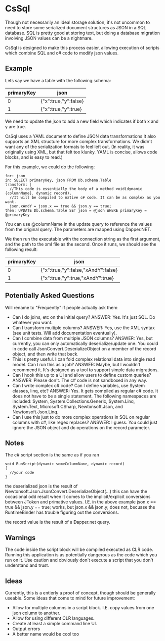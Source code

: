 # CsSql

Though not necessarily an ideal storage solution, it's not uncommon to need to store
some serialized document structures as JSON in a SQL database. SQL is pretty good at 
storing text, but doing a database migration involving JSON values can be a nightmare. 

CsSql is designed to make this process easier, allowing execution of scripts which 
combine SQL and c# code to modify json values.

## Example
Lets say we have a table with the following schema:

|primaryKey|json                |
|----------|--------------------|
|0         |{"x":true,"y":false}|
|1         |{"x":true,"y":true} |

We need to update the json to add a new field which indicates if both x and y are true.

CsSql uses a YAML document to define JSON data transformations
It also supports an XML structure for more complex transformations. 
We didn't want any of the serialization formats to feel left out. (In reality, it was originally
using XML, but that felt too klunky. YAML is concise, allows code blocks, and is easy to read.)

For this example, we could do the following:
```
for: json
in: SELECT primaryKey, json FROM Db.schema.Table
transform: |
  //This code is essentially the body of a method void(dynamic {columnName}, dynamic record).
  //It will be compiled to native c# code. It can be as complex as you want.
  json.xAndY = json.x == true && json.y == true;
then: UPDATE Db.schema.Table SET json = @json WHERE primaryKey = @primaryKey
```

You can use @columnName in the update query to reference the values from the original query. The
parameters are mapped using Dapper.NET.

We then run the executable with the connection string as the first argument, and the path to the xml file as the second.
Once it runs, we should see the following result:

|primaryKey|json                              |
|----------|----------------------------------|
|0         |{"x":true,"y":false,"xAndY":false}|
|1         |{"x":true,"y":true,"xAndY":true}  |

## Potentially Asked Questions

Will rename to "Frequently" if people actually ask them:
* Can I do joins, etc on the initial query? ANSWER: Yes. It's just SQL. Do whatever you want.
* Can I transform multiple columns? ANSWER: Yes, use the XML syntax (see unit tests. Will add documentation eventually).
* Can I combine data from multiple JSON columns? ANSWER: Yes, but currently, you can only automatically deserialize/update one. You could in code call JsonConvert.DeserializeObject on a member of the record object, and then write that back.
* This is pretty useful. I can fold complex relational data into single read model. Can I run this as a job? ANSWER: Maybe, but I wouldn't recommend it. It's designed as a tool to support simple data migrations.
* Can I hook this up to a UI and allow users to define custom queries? ANSWER: Please don't. The c# code is not sandboxed in any way.
* Can I write complex c# code? Can I define variables, use System classes, linq, etc? ANSWER: Yes. It gets compiled as regular c# code. It does not have to be a single statement. The following namespaces are included: System, System.Collections.Generic, System.Linq, System.Text, Microsoft.CSharp, Newtonsoft.Json, and Newtonsoft.Json.Linq.
* Can I use this just to do more complex operations in SQL on regular columns with c#, like regex replaces? ANSWER: I guess. You could just ignore the JSON object and do operations on the record parameter.


## Notes

The c# script section is the same as if you ran
```
void RunScript(dynamic someColumnName, dynamic record)
{
  //your code
}
```
the deserialized json is the result of Newtonsoft.Json.JsonConvert.DeserializeObject<dynamic>(...)
this can have the occasional odd result when it comes to the implicit/explicit conversions between
JToken and primative values. I.E. in the above example json.x == true && json.y == true; works, but json.x && json.y;
does not, becuase the RuntimeBinder has trouble figuring out the conversions.

the record value is the result of a Dapper.net query.

## Warnings
The code inside the script block will be compiled executed as CLR code. Running this application is 
as potentially dangerous as the code which you run on it. Use caution and obviously don't execute a script that
you don't understand and trust.

## Ideas
Currently, this is a entierly a proof of concept, though should be generally useable.
Some ideas that come to mind for future improvement:
* Allow for multiple columns in a script block. I.E. copy values from one json column to another.
* Allow for using different CLR languages.
* Create at least a simple command line UI.
* Output errors
* A better name would be cool too